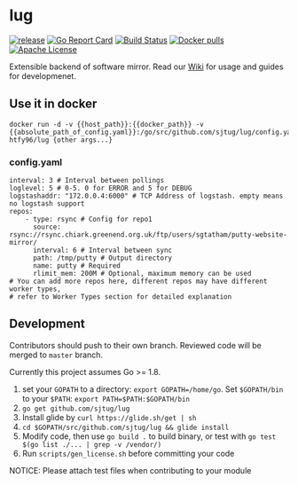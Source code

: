 # lug 
[![release](https://img.shields.io/github/release/sjtug/lug.svg)](https://github.com/sjtug/lug/releases)
[![Go Report Card](https://goreportcard.com/badge/github.com/sjtug/lug)](https://goreportcard.com/report/github.com/sjtug/lug)
[![Build Status](https://travis-ci.org/sjtug/lug.svg)](https://travis-ci.org/sjtug/lug)
[![Docker pulls](https://img.shields.io/docker/pulls/htfy96/lug.svg)](https://hub.docker.com/r/htfy96/lug/)
[![Apache License](https://img.shields.io/github/license/sjtug/lug.svg)](https://github.com/sjtug/lug/blob/master/LICENSE)

Extensible backend of software mirror. Read our [Wiki](https://github.com/sjtug/lug/wiki) for usage and guides for developmenet.

## Use it in docker
```
docker run -d -v {{host_path}}:{{docker_path}} -v {{absolute_path_of_config.yaml}}:/go/src/github.com/sjtug/lug/config.yaml htfy96/lug {other args...}
```

### config.yaml
```
interval: 3 # Interval between pollings
loglevel: 5 # 0-5. 0 for ERROR and 5 for DEBUG
logstashaddr: "172.0.0.4:6000" # TCP Address of logstash. empty means no logstash support
repos:
    - type: rsync # Config for repo1
      source: rsync://rsync.chiark.greenend.org.uk/ftp/users/sgtatham/putty-website-mirror/
      interval: 6 # Interval between sync
      path: /tmp/putty # Output directory
      name: putty # Required
      rlimit_mem: 200M # Optional, maximum memory can be used
# You can add more repos here, different repos may have different worker types,
# refer to Worker Types section for detailed explanation
```

## Development

Contributors should push to their own branch. Reviewed code will be merged to `master` branch.

Currently this project assumes Go >= 1.8.

1. set your `GOPATH` to a directory: `export GOPATH=/home/go`. Set `$GOPATH/bin` to your `$PATH`: `export PATH=$PATH:$GOPATH/bin`
2. `go get github.com/sjtug/lug`
3. Install glide by `curl https://glide.sh/get | sh`
3. `cd $GOPATH/src/github.com/sjtug/lug && glide install`
4. Modify code, then use `go build .` to build binary, or test with `go test $(go list ./... | grep -v /vendor/)`
5. Run `scripts/gen_license.sh` before committing your code

NOTICE: Please attach test files when contributing to your module


